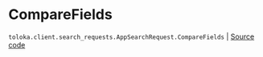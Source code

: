 # CompareFields
`toloka.client.search_requests.AppSearchRequest.CompareFields` | [Source code](https://github.com/Toloka/toloka-kit/blob/v1.0.2/src/client/search_requests.py#L1039)

